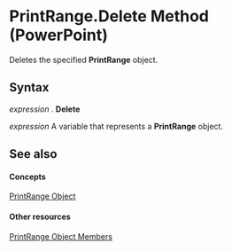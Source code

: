 
# PrintRange.Delete Method (PowerPoint)

Deletes the specified  **PrintRange** object.


## Syntax

 _expression_ . **Delete**

 _expression_ A variable that represents a **PrintRange** object.


## See also


#### Concepts


[PrintRange Object](62f098b3-5e67-8fa4-3af9-4507160fa1ad.md)
#### Other resources


[PrintRange Object Members](f9c1a49e-572a-7e48-a6cc-2195391ed435.md)
